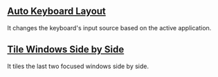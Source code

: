 ## [Auto Keyboard Layout](./AutoKeyboardLayout.spoon/README.md)

It changes the keyboard's input source based on the active application.

## [Tile Windows Side by Side](./TileWindowsSideBySide.spoon/README.md)

It tiles the last two focused windows side by side.
